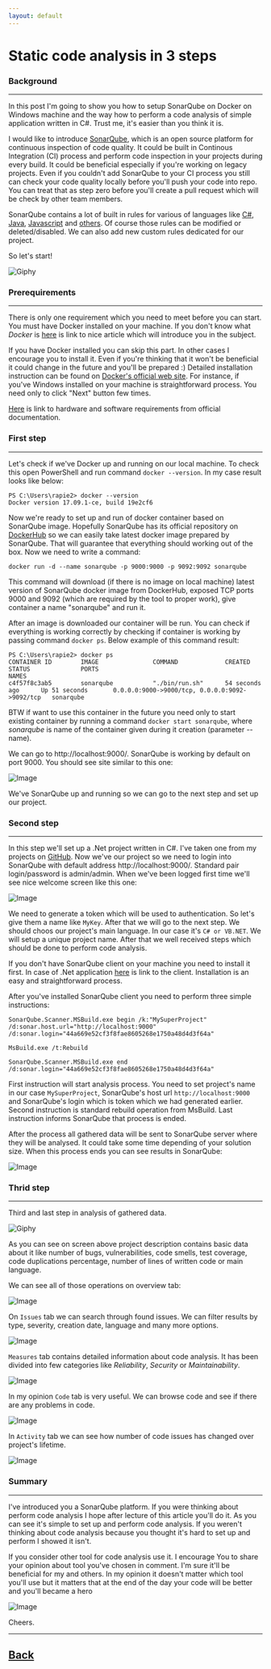 ```yaml
---
layout: default
---
```


# Static code analysis in 3 steps

### Background
___

In this post I'm going to show you how to setup SonarQube on Docker on Windows machine and the way how to perform a code analysis of simple application written in C#. Trust me, it's easier than you think it is.

I would like to introduce [SonarQube](https://www.sonarqube.org/), which is an open source platform for continuous inspection of code quality. It could be built in Continous Integration (CI) process and perform code inspection in your projects during every build. It could be beneficial especially if you're working on legacy projects. Even if you couldn't add SonarQube to your CI process you still can check your code quality locally before you'll push your code into repo. You can treat that as step zero before you'll create a pull request which will be check by other team members.

SonarQube contains a lot of built in rules for various of languages like [C#](https://www.sonarsource.com/products/codeanalyzers/sonarcsharp.html), [Java](https://www.sonarsource.com/products/codeanalyzers/sonarjava.html), [Javascript](https://www.sonarsource.com/products/codeanalyzers/sonarjs.html) and [others](https://www.sonarsource.com/products/codeanalyzers/). Of course those rules can be modified or deleted/disabled. We can also add new custom rules dedicated for our project.

So let's start!

![Giphy](https://media.giphy.com/media/1TzKVQwH820wM/giphy.gif)

### Prerequirements
___
There is only one requirement which you need to meet before you can start. You must have Docker installed on your machine. If you don't know what _Docker_ is [here](https://dev.to/hbibzdeploy/docker-series-what-is-docker-88k) is link to nice article which will introduce you in the subject.

If you have Docker installed you can skip this part. In other cases I encourage you to install it. Even if you're thinking that it won't be beneficial it could change in the future and you'll be prepared :) Detailed installation instruction can be found on [Docker's official web site](https://www.docker.com/). For instance, if you've Windows installed on your machine is straightforward process. You need only to click "Next" button few times. 

[Here](https://docs.docker.com/datacenter/ucp/1.1/installation/system-requirements/) is link to hardware and software requirements from official documentation.

### First step
___

Let's check if we've Docker up and running on our local machine. To check this open PowerShell and run command `docker --version`. In my case result looks like below:

```
PS C:\Users\rapie2> docker --version
Docker version 17.09.1-ce, build 19e2cf6
```

Now we're ready to set up and run of docker container based on SonarQube image. Hopefully SonarQube has its official repository on [DockerHub](https://hub.docker.com/_/sonarqube/) so we can easily take latest docker image prepared by SonarQube. That will guarantee that everything should working out of the box. Now we need to write a command:

```
docker run -d --name sonarqube -p 9000:9000 -p 9092:9092 sonarqube
```

This command will download (if there is no image on local machine) latest version of SonarQube docker image from DockerHub, exposed TCP ports 9000 and 9092 (which are required by the tool to proper work), give container a name "sonarqube" and run it.

After an image is downloaded our container will be run. You can check if everything is working correctly by checking if container is working by passing command `docker ps`. Below example of this command result:

```
PS C:\Users\rapie2> docker ps
CONTAINER ID        IMAGE               COMMAND             CREATED             STATUS              PORTS                                            NAMES
c4f57f8c3ab5        sonarqube           "./bin/run.sh"      54 seconds ago      Up 51 seconds       0.0.0.0:9000->9000/tcp, 0.0.0.0:9092->9092/tcp   sonarqube

```

BTW if want to use this container in the future you need only to start existing container by running a command `docker start sonarqube`, where _sonarqube_ is name of the container given during it creation (parameter --name).

We can go to http://localhost:9000/. SonarQube is working by default on port 9000. You should see site similar to this one:

![Image](https://thepracticaldev.s3.amazonaws.com/i/j2g4kvpwdsr7cv2zwkew.png)

We've SonarQube up and running so we can go to the next step and set up our project.

### Second step
___

In this step we'll set up a .Net project written in C#. I've taken one from my projects on [GitHub](https://github.com/rafalpienkowski/chain-as-a-service). Now we've our project so we need to login into SonarQube with default address http://localhost:9000/. Standard pair login/password is admin/admin. When we've been logged first time we'll see nice welcome screen like this one:

![Image](https://thepracticaldev.s3.amazonaws.com/i/koaxucfy3j8q4xa2mwmh.png)

We need to generate a token which will be used to authentication. So let's give them a name like `MyKey`. After that we will go to the next step. We should choos our project's main language. In our case it's `C# or VB.NET`. We will setup a unique project name. After that we well received steps which should be done to perform code analysis. 

If you don't have SonarQube client on your machine you need to install it first. In case of .Net application [here](https://docs.sonarqube.org/display/SCAN/Analyzing+with+SonarQube+Scanner+for+MSBuild) is link to the client. Installation is an easy and straightforward process. 

After you've installed SonarQube client you need to perform three simple instructions:

```
SonarQube.Scanner.MSBuild.exe begin /k:"MySuperProject" /d:sonar.host.url="http://localhost:9000" /d:sonar.login="44a669e52cf3f8fae8605268e1750a48d4d3f64a"

MsBuild.exe /t:Rebuild

SonarQube.Scanner.MSBuild.exe end /d:sonar.login="44a669e52cf3f8fae8605268e1750a48d4d3f64a"
```

First instruction will start analysis process. You need to set project's name in our case `MySuperProject`, SonarQube's host url `http://localhost:9000` and SonarQube's login which is token which we had generated earlier. Second instruction is standard rebuild operation from  MsBuild. Last instruction informs SonarQube that process is ended.

After the process all gathered data will be sent to SonarQube server where they will be analysed. It could take some time depending of your solution size. When this process ends you can see results in SonarQube:

![Image](https://thepracticaldev.s3.amazonaws.com/i/6iwlqxqteahjna2vctni.png)

### Thrid step
___

Third and last step in analysis of gathered data. 

![Giphy](https://media.giphy.com/media/Zvgb12U8GNjvq/giphy.gif)

As you can see on screen above project description contains basic data about it like number of bugs, vulnerabilities, code smells, test coverage, code duplications percentage, number of lines of written code or main language.

We can see all of those operations on overview tab:

![Image](https://thepracticaldev.s3.amazonaws.com/i/d2tcotm738pekpkn8yz6.png)

On `Issues` tab we can search through found issues. We can filter results by type, severity, creation date, language and many more options.

![Image](https://thepracticaldev.s3.amazonaws.com/i/ukpchola6k632kh6b10p.png)

`Measures` tab contains detailed information about code analysis. It has been divided into few categories like _Reliability_, _Security_ or _Maintainability_.

![Image](https://thepracticaldev.s3.amazonaws.com/i/wxdrf0973anwi3jzuxrs.png)

In my opinion `Code` tab is very useful. We can browse code and see if there are any problems in code.

![Image](https://thepracticaldev.s3.amazonaws.com/i/2pkpe5pfooxybfot3bqp.png)

In `Activity` tab we can see how number of code issues has changed over project's lifetime.

![Image](https://thepracticaldev.s3.amazonaws.com/i/anwoo0epr8pop3qsgygr.png)

### Summary
___

I've introduced you a SonarQube platform. If you were thinking about perform code analysis I hope after lecture of this article you'll do it. As you can see it's simple to set up and perform code analysis. If you weren't thinking about code analysis because you thought it's hard to set up and perform I showed it isn't.

If you consider other tool for code analysis use it. I encourage You to share your opinion about tool you've chosen in comment. I'm sure it'll be beneficial for my and others. In my opinion it doesn't matter which tool you'll use but it matters that at the end of the day your code will be better and you'll became a hero

![Image](https://media.giphy.com/media/R8MIGe47XWx68/giphy.gif)

Cheers.

___    

## [Back](/)